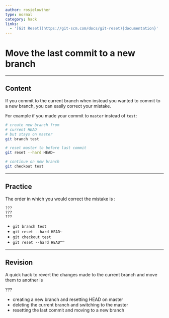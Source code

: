 ```yaml
---
author: rosielowther
type: normal
category: hack
links:
  - '[Git Reset](https://git-scm.com/docs/git-reset){documentation}'
---
```


# Move the last commit to a new branch


---

## Content

If you commit to the current branch when instead you wanted to commit to a new branch, you can easily correct your mistake.

For example if you made your commit to `master` instead of `test`:

```bash
# create new branch from
# current HEAD
# but stays on master
git branch test

# reset master to before last commit
git reset --hard HEAD~

# continue on new branch
git checkout test
```


---

## Practice

The order in which you would correct the mistake is :

    ???
    ???
    ???

* `git branch test`
* `git reset --hard HEAD~`
* `git checkout test`
* `git reset --hard HEAD^^`


---

## Revision

A quick hack to revert the changes made to the current branch and move them to another is

???

* creating a new branch and resetting HEAD on master
* deleting the current branch and switching to the master
* resetting the last commit and moving to a new branch
